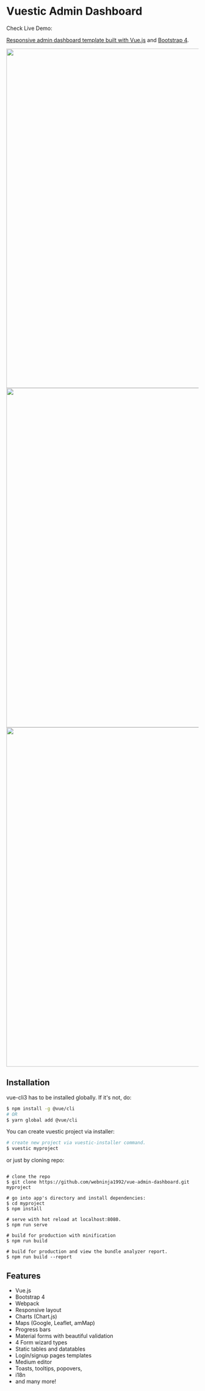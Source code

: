 # Vuestic Admin Dashboard

Check Live Demo: 
<a href="https://webguru-vue.herokuapp.com/#/admin/dashboard" />

Responsive admin dashboard template built with [Vue.js](https://vuejs.org) and [Bootstrap 4](https://v4-alpha.getbootstrap.com). 

<p align="center">
  <a  target="_blank">
    <img src="https://github.com/webninja1992/vue-admin-dashboard/blob/master/Vue1.jpg" align="center" width="888px"/>
  </a>
  <a  target="_blank">
    <img src="https://github.com/webninja1992/vue-admin-dashboard/blob/master/Vue2.jpg" align="center" width="888px"/>
  </a>
  <a  target="_blank">
    <img src="https://github.com/webninja1992/vue-admin-dashboard/blob/master/Vue3.jpg" align="center" width="888px"/>
  </a>
</p>

## Installation

vue-cli3 has to be installed globally. If it's not, do:

```bash
$ npm install -g @vue/cli
# OR
$ yarn global add @vue/cli
```

You can create vuestic project via installer:

``` bash
# create new project via vuestic-installer command.
$ vuestic myproject

```

or just by cloning repo:  

```

# clone the repo
$ git clone https://github.com/webninja1992/vue-admin-dashboard.git myproject

# go into app's directory and install dependencies:
$ cd myproject
$ npm install

# serve with hot reload at localhost:8080.
$ npm run serve

# build for production with minification
$ npm run build

# build for production and view the bundle analyzer report.
$ npm run build --report
```

## Features
* Vue.js
* Bootstrap 4
* Webpack
* Responsive layout
* Charts (Chart.js)
* Maps (Google, Leaflet, amMap)
* Progress bars
* Material forms with beautiful validation
* 4 Form wizard types
* Static tables and datatables
* Login/signup pages templates
* Medium editor
* Toasts, tooltips, popovers,
* i18n
* and many more!

